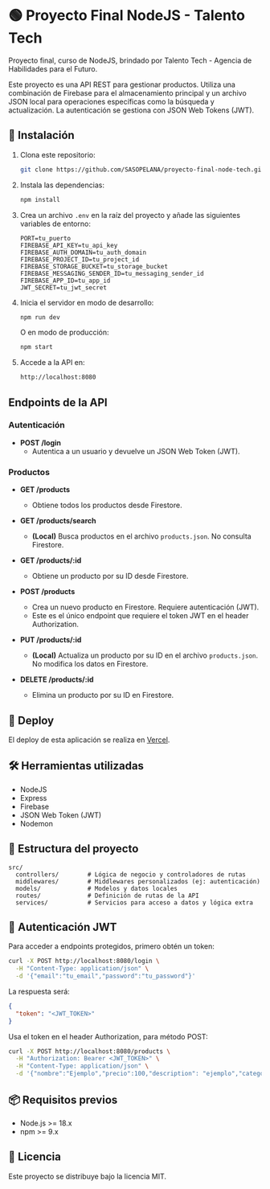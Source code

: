 # 🟢 Proyecto Final NodeJS - Talento Tech

Proyecto final, curso de NodeJS, brindado por Talento Tech - Agencia de Habilidades para el Futuro.

Este proyecto es una API REST para gestionar productos. Utiliza una combinación de Firebase para el almacenamiento principal y un archivo JSON local para operaciones específicas como la búsqueda y actualización. La autenticación se gestiona con JSON Web Tokens (JWT).

## 🚀 Instalación

1. Clona este repositorio:

    ```bash
    git clone https://github.com/SASOPELANA/proyecto-final-node-tech.git
    ```

2. Instala las dependencias:

    ```bash
    npm install
    ```

3. Crea un archivo `.env` en la raíz del proyecto y añade las siguientes variables de entorno:

    ```env
    PORT=tu_puerto
    FIREBASE_API_KEY=tu_api_key
    FIREBASE_AUTH_DOMAIN=tu_auth_domain
    FIREBASE_PROJECT_ID=tu_project_id
    FIREBASE_STORAGE_BUCKET=tu_storage_bucket
    FIREBASE_MESSAGING_SENDER_ID=tu_messaging_sender_id
    FIREBASE_APP_ID=tu_app_id
    JWT_SECRET=tu_jwt_secret
    ```

4. Inicia el servidor en modo de desarrollo:

    ```bash
    npm run dev
    ```

    O en modo de producción:

    ```bash
    npm start
    ```

5. Accede a la API en:

    ```bash
    http://localhost:8080
    ```

## Endpoints de la API

### Autenticación

- **POST /login**
  - Autentica a un usuario y devuelve un JSON Web Token (JWT).

### Productos

- **GET /products**
  - Obtiene todos los productos desde Firestore.

- **GET /products/search**
  - **(Local)** Busca productos en el archivo `products.json`. No consulta Firestore.

- **GET /products/:id**
  - Obtiene un producto por su ID desde Firestore.

- **POST /products**
  - Crea un nuevo producto en Firestore. Requiere autenticación (JWT).
  - Este es el único endpoint que requiere el token JWT en el header Authorization.

- **PUT /products/:id**
  - **(Local)** Actualiza un producto por su ID en el archivo `products.json`. No modifica los datos en Firestore.

- **DELETE /products/:id**
  - Elimina un producto por su ID en Firestore.

## 🚀 Deploy

El deploy de esta aplicación se realiza en [Vercel](https://vercel.com/).

## 🛠️ Herramientas utilizadas

- NodeJS
- Express
- Firebase
- JSON Web Token (JWT)
- Nodemon

## 📁 Estructura del proyecto

```plaintext
src/
  controllers/        # Lógica de negocio y controladores de rutas
  middlewares/        # Middlewares personalizados (ej: autenticación)
  models/             # Modelos y datos locales
  routes/             # Definición de rutas de la API
  services/           # Servicios para acceso a datos y lógica extra
```

## 🔑 Autenticación JWT

Para acceder a endpoints protegidos, primero obtén un token:

```bash
curl -X POST http://localhost:8080/login \
  -H "Content-Type: application/json" \
  -d '{"email":"tu_email","password":"tu_password"}'
```

La respuesta será:

```json
{
  "token": "<JWT_TOKEN>"
}
```

Usa el token en el header Authorization, para método POST:

```bash
curl -X POST http://localhost:8080/products \
  -H "Authorization: Bearer <JWT_TOKEN>" \
  -H "Content-Type: application/json" \
  -d '{"nombre":"Ejemplo","precio":100,"description": "ejemplo","categories": ["ejemplo1", "ejemplo2"]}'
```

## 📦 Requisitos previos

- Node.js >= 18.x
- npm >= 9.x

## 📄 Licencia

Este proyecto se distribuye bajo la licencia MIT.
